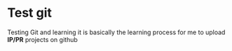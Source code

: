 <h1>Test git</h1>
<p>Testing Git and learning 
  it is basically the learning process
  for me to upload <strong>IP/PR</strong> projects on github</p>
  
